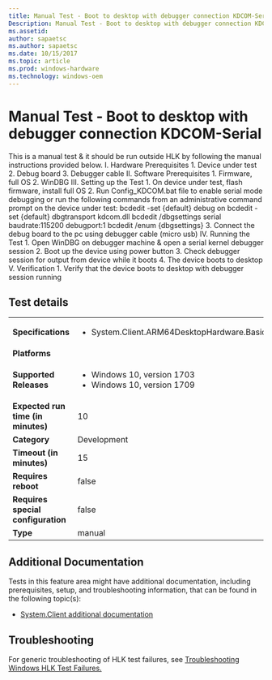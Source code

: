 ```yaml
---
title: Manual Test - Boot to desktop with debugger connection KDCOM-Serial
Description: Manual Test - Boot to desktop with debugger connection KDCOM-Serial
ms.assetid: 
author: sapaetsc
ms.author: sapaetsc
ms.date: 10/15/2017
ms.topic: article
ms.prod: windows-hardware
ms.technology: windows-oem
---
```


# Manual Test - Boot to desktop with debugger connection KDCOM-Serial

This is a manual test & it should be run outside HLK by following the manual instructions provided below.
                                            I.	Hardware Prerequisites
                                                1.	Device under test
                                                2.	Debug board
                                                3.	Debugger cable
                                            II.	Software Prerequisites
                                                1.	Firmware, full OS
                                                2.	WinDBG
                                            III.	Setting up the Test
                                                1.	On device under test, flash firmware, install full OS 
                                                2.	Run Config_KDCOM.bat file to enable serial mode debugging or run the following commands from an administrative command prompt on the device under test:
                                                        bcdedit -set {default} debug on
                                                        bcdedit -set {default} dbgtransport kdcom.dll
                                                        bcdedit /dbgsettings serial baudrate:115200 debugport:1
                                                        bcdedit /enum {dbgsettings}
                                                3.	Connect the debug board to the pc using debugger cable (micro usb)
                                            IV.	Running the Test
                                                1.	Open WinDBG on debugger machine & open a serial kernel debugger session 
                                                2.	Boot up the device using power button
                                                3.	Check debugger session for output from device while it boots
                                                4.	The device boots to desktop
                                            V.	Verification
                                                1.	Verify that the device boots to desktop with debugger session running
                                            

## Test details
|||
|---|---|
| **Specifications**  | <ul><li>System.Client.ARM64DesktopHardware.BasicFunctionality</li></ul> |  
| **Platforms**   | <ul></ul> |
| **Supported Releases** | <ul><li>Windows 10, version 1703</li><li>Windows 10, version 1709</li></ul> |
|**Expected run time (in minutes)**| 10 |
|**Category**| Development |
|**Timeout (in minutes)**| 15 |
|**Requires reboot**| false |
|**Requires special configuration**| false |
|**Type**| manual |




## Additional Documentation
Tests in this feature area might have additional documentation, including prerequisites, setup, and troubleshooting information, that can be found in the following topic(s): <ul><li>[System.Client additional documentation](https:\//docs.microsoft.com/en-us/windows-hardware/test/hlk/testref/system-client-additional-documentation.md)</li></ul>

## Troubleshooting
For generic troubleshooting of HLK test failures, see [Troubleshooting Windows HLK Test Failures.](https://docs.microsoft.com/en-us/windows-hardware/HLK/troubleshooting.html)
